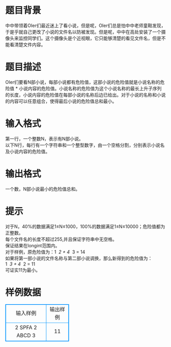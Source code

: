 # 

 
 # 题目背景 
中中带领着OIer们最近迷上了看小说，但是呢，OIer们总是怕中中老师童鞋发现，于是乎就自己更改了小说的文件名以防被发现。但是呢，中中在高处安装了一个摄像头来监控同学们。这个摄像头是个近视眼，它只能够清楚的看见文件名，但是不能看清楚文件内容。<BR> 

 
 # 题目描述 
OIer们要看N部小说，每部小说都有危险值，这部小说的危险值就是小说名称的危险值&nbsp;*&nbsp;小说内容的危险值。小说名称的危险值为这个小说名称的最长上升子序列的长度，小说内容的危险值在每部小说的名称后边已给出。对于小说的名称和小说的内容可以任意组合，使得最后小说的危险值总和最小。<BR> 

 
 # 输入格式 
第一行，一个整数N，表示有N部小说。<BR>以下N行，每行有一个字符串和一个整型数字，由一个空格分割，分别表示小说名及小说内容的危险值。<BR> 

 
 # 输出格式 
一个数，N部小说最小的危险值总和。 

 
 # 提示 
对于N，40%的数据满足1≤N≤1000，100%的数据满足1≤N≤10000；危险值都为正整数。<BR>每个文件名的长度不超过255,并且保证字符串中无空格。<BR>保证结果在longint范围内。<BR>对于样例，原危险值为：1&nbsp;*&nbsp;2&nbsp;+&nbsp;4&nbsp;*&nbsp;3&nbsp;=&nbsp;14<BR>如果将第一部小说的文件名称与第二部小说调换，那么新得到的危险值为：<BR>1&nbsp;*&nbsp;3&nbsp;+&nbsp;4&nbsp;*&nbsp;2&nbsp;=&nbsp;11<BR>可证实11为最小。 
# 样例数据
<style>
        table,table tr th, table tr td { border:1px solid #0094ff; }
        table { width: 200px; min-height: 25px; line-height: 25px; text-align: center; border-collapse: collapse;}   
    </style>
<table>
	<tr>
		<td>输入样例</td>
		<td>输出样例</td>
	</tr>
<tr><td>2
SPFA 2
ABCD 3</td><td>11</td></tr></table>
